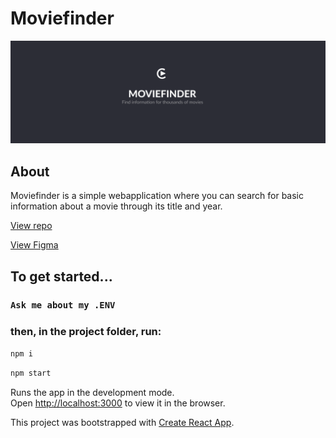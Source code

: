 # Moviefinder

![Landingpage](/src/assets/homescreen.png)

## About
Moviefinder is a simple webapplication where you can search for basic information about a movie through its title and year.

[View repo](https://github.com/nybbe123/moviefinder)

[View Figma](https://www.figma.com/file/cDNiRclqUxpK0CTZXMO5N2/Untitled?node-id=0%3A1&t=FWIHbcnYNasvpU6F-1)

## To get started...
### `Ask me about my .ENV`

### then, in the project folder, run:

```bash
npm i
```

```bash
npm start
```

Runs the app in the development mode.\
Open [http://localhost:3000](http://localhost:3000) to view it in the browser.

This project was bootstrapped with [Create React App](https://github.com/facebook/create-react-app).
